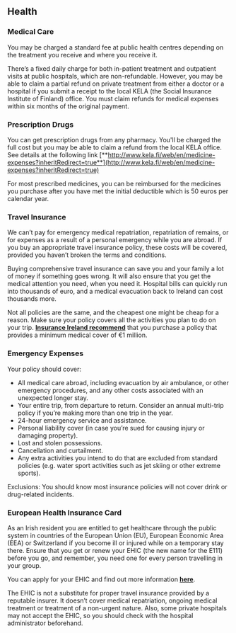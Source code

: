 ## Health

### **Medical Care**

You may be charged a standard fee at public health centres depending on the treatment you receive and where you receive it.

There’s a fixed daily charge for both in-patient treatment and outpatient visits at public hospitals, which are non-refundable. However, you may be able to claim a partial refund on private treatment from either a doctor or a hospital if you submit a receipt to the local KELA (the Social Insurance Institute of Finland) office. You must claim refunds for medical expenses within six months of the original payment.

### **Prescription Drugs**

You can get prescription drugs from any pharmacy. You'll be charged the full cost but you may be able to claim a refund from the local KELA office. See details at the following link [**http://www.kela.fi/web/en/medicine-expenses?inheritRedirect=true**](http://www.kela.fi/web/en/medicine-expenses?inheritRedirect=true)

For most prescribed medicines, you can be reimbursed for the medicines you purchase after you have met the initial deductible which is 50 euros per calendar year.

### **Travel Insurance**

We can’t pay for emergency medical repatriation, repatriation of remains, or for expenses as a result of a personal emergency while you are abroad. If you buy an appropriate travel insurance policy, these costs will be covered, provided you haven’t broken the terms and conditions.

Buying comprehensive travel insurance can save you and your family a lot of money if something goes wrong. It will also ensure that you get the medical attention you need, when you need it. Hospital bills can quickly run into thousands of euro, and a medical evacuation back to Ireland can cost thousands more.

Not all policies are the same, and the cheapest one might be cheap for a reason. Make sure your policy covers all the activities you plan to do on your trip. [**Insurance Ireland recommend**](http://www.insuranceireland.eu/consumer-information/general-non-life-insurance/travel) that you purchase a policy that provides a minimum medical cover of €1 million.

### **Emergency Expenses**

Your policy should cover:

* All medical care abroad, including evacuation by air ambulance, or other emergency procedures, and any other costs associated with an unexpected longer stay.
* Your entire trip, from departure to return. Consider an annual multi-trip policy if you’re making more than one trip in the year.
* 24-hour emergency service and assistance.
* Personal liability cover (in case you’re sued for causing injury or damaging property).
* Lost and stolen possessions.
* Cancellation and curtailment.
* Any extra activities you intend to do that are excluded from standard policies (e.g. water sport activities such as jet skiing or other extreme sports).

Exclusions: You should know most insurance policies will not cover drink or drug-related incidents.

### **European Health Insurance Card**

As an Irish resident you are entitled to get healthcare through the public system in countries of the European Union (EU), European Economic Area (EEA) or Switzerland if you become ill or injured while on a temporary stay there. Ensure that you get or renew your EHIC (the new name for the E111) before you go, and remember, you need one for every person travelling in your group.

You can apply for your EHIC and find out more information [**here**](http://www.hse.ie/eng/services/list/1/schemes/EHIC/apply/).

The EHIC is not a substitute for proper travel insurance provided by a reputable insurer. It doesn’t cover medical repatriation, ongoing medical treatment or treatment of a non-urgent nature. Also, some private hospitals may not accept the EHIC, so you should check with the hospital administrator beforehand.
